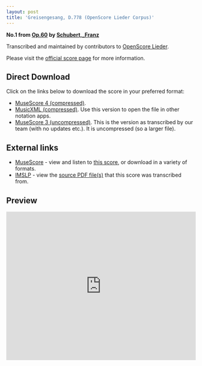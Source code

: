 ```yaml
---
layout: post
title: 'Greisengesang, D.778 (OpenScore Lieder Corpus)'
---
```


__No.1 from [Op.60](https://fourscoreandmore.org/openscore/lieder/Schubert,_Franz/Op.60/) by [Schubert,_Franz](https://fourscoreandmore.org/openscore/lieder/Schubert,_Franz)__

Transcribed and maintained by contributors to [OpenScore Lieder].

Please visit the [official score page] for more information.

[official score page]: https://musescore.com/openscore-lieder-corpus/scores/4982505
[OpenScore Lieder]: https://musescore.com/openscore-lieder-corpus

## Direct Download

Click on the links below to download the score in your preferred format:
- [MuseScore 4 (compressed)](https://github.com/openscore/lieder/blob/main/scores/Schubert,_Franz/Op.60/1_Greisengesang,_D.778/lc4982505.mscz?raw=true).
- [MusicXML (compressed)](https://github.com/openscore/lieder/blob/main/scores/Schubert,_Franz/Op.60/1_Greisengesang,_D.778/lc4982505.mxl?raw=true). Use this version to open the file in other notation apps.
- [MuseScore 3 (uncompressed)](https://github.com/openscore/lieder/blob/main/scores/Schubert,_Franz/Op.60/1_Greisengesang,_D.778/lc4982505.mscx?raw=true). This is the version as transcribed by our team (with no updates etc.). It is uncompressed (so a larger file).

## External links

- [MuseScore] - view and listen to [this score][MuseScore], or download in a variety of formats.
- [IMSLP] - view the [source PDF file(s)][IMSLP] that this score was transcribed from.

[MuseScore]: https://musescore.com/score/4982505
[IMSLP]: https://imslp.org/wiki/Special:ReverseLookup/61117

## Preview

<iframe width="100%" height="394" src="https://musescore.com/openscore-lieder-corpus/scores/4982505/embed" frameborder="0" allowfullscreen allow="autoplay; fullscreen"></iframe>
